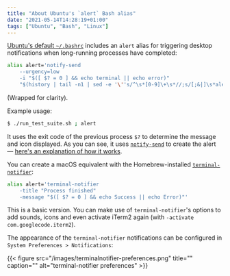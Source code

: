 ```yaml
---
title: "About Ubuntu's `alert` Bash alias"
date: "2021-05-14T14:28:19+01:00"
tags: ["Ubuntu", "Bash", "Linux"]
---
```


[Ubuntu's default `~/.bashrc`][bashrc] includes an `alert` alias for triggering
desktop notifications when long-running processes have completed:

```bash
alias alert='notify-send
    --urgency=low
    -i "$([ $? = 0 ] && echo terminal || echo error)"
    "$(history | tail -n1 | sed -e '\''s/^\s*[0-9]\+\s*//;s/[;&|]\s*alert$//'\'')"'
```
(Wrapped for clarity).

Example usage:

```bash
$ ./run_test_suite.sh ; alert
```

It uses the exit code of the previous process `$?` to determine the message and
icon displayed. As you can see, it uses [`notify-send`](notifysend) to create the alert — [here's an explanation of how it works](explanation).

You can create a macOS equivalent with the Homebrew-installed [`terminal-notifier`][terminalnotifier]:

```bash
alias alert='terminal-notifier
    -title "Process finished"
    -message "$([ $? = 0 ] && echo Success || echo Error)"'
```

This is a basic version. You can make use of `terminal-notifier`'s options to
add sounds, icons and even activate iTerm2 again (with `-activate com.googlecode.iterm2`).

The appearance of the `terminal-notifier` notifications can be configured in
`System Preferences > Notifications`:

{{< figure src="/images/terminalnotifier-preferences.png" title="" caption="" alt="terminal-notifier preferences" >}}


[bashrc]: https://gist.github.com/marioBonales/1637696#file-bashrc-L85-L87
[explanation]: https://saddlebackcss.github.io/tutorials/bash/2016/01/20/how-bash-alert-works
[notifysend]: https://ss64.com/bash/notify-send.html
[terminalnotifier]: https://formulae.brew.sh/formula/terminal-notifier
